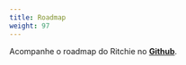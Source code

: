```yaml
---
title: Roadmap
weight: 97
---
```


Acompanhe o roadmap do Ritchie no [**Github**](https://github.com/ZupIT/ritchie-cli/issues).